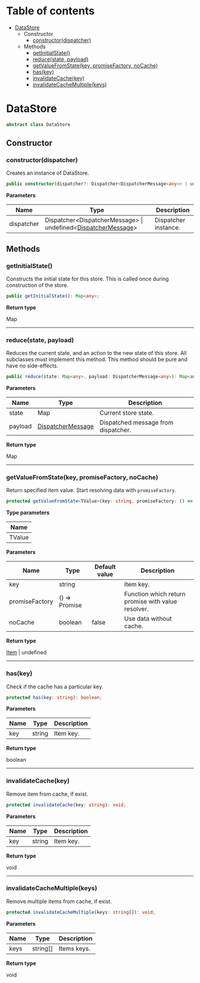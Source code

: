 # Table of contents

* [DataStore][ClassDeclaration-7]
    * Constructor
        * [constructor(dispatcher)][Constructor-5]
    * Methods
        * [getInitialState()][MethodDeclaration-41]
        * [reduce(state, payload)][MethodDeclaration-42]
        * [getValueFromState(key, promiseFactory, noCache)][MethodDeclaration-43]
        * [has(key)][MethodDeclaration-44]
        * [invalidateCache(key)][MethodDeclaration-45]
        * [invalidateCacheMultiple(keys)][MethodDeclaration-46]

# DataStore

```typescript
abstract class DataStore
```
## Constructor

### constructor(dispatcher)

Creates an instance of DataStore.

```typescript
public constructor(dispatcher?: Dispatcher<DispatcherMessage<any>> | undefined<DispatcherMessage<any>>);
```

**Parameters**

| Name       | Type                                                                                                  | Description          |
| ---------- | ----------------------------------------------------------------------------------------------------- | -------------------- |
| dispatcher | Dispatcher<DispatcherMessage<any>> &#124; undefined<[DispatcherMessage][InterfaceDeclaration-0]<any>> | Dispatcher instance. |

## Methods

### getInitialState()

Constructs the initial state for this store.
This is called once during construction of the store.

```typescript
public getInitialState(): Map<any>;
```

**Return type**

Map<any>

----------

### reduce(state, payload)

Reduces the current state, and an action to the new state of this store.
All subclasses must implement this method.
This method should be pure and have no side-effects.

```typescript
public reduce(state: Map<any>, payload: DispatcherMessage<any>): Map<any>;
```

**Parameters**

| Name    | Type                                             | Description                         |
| ------- | ------------------------------------------------ | ----------------------------------- |
| state   | Map<any>                                         | Current store state.                |
| payload | [DispatcherMessage][InterfaceDeclaration-0]<any> | Dispatched message from dispatcher. |

**Return type**

Map<any>

----------

### getValueFromState(key, promiseFactory, noCache)

Return specified item value.
Start resolving data with `promiseFactory`.

```typescript
protected getValueFromState<TValue>(key: string, promiseFactory: () => Promise<TValue>, noCache: boolean = false): Item<TValue> | undefined;
```

**Type parameters**

| Name   |
| ------ |
| TValue |

**Parameters**

| Name           | Type                  | Default value | Description                                        |
| -------------- | --------------------- | ------------- | -------------------------------------------------- |
| key            | string                |               | Item key.                                          |
| promiseFactory | () => Promise<TValue> |               | Function which return promise with value resolver. |
| noCache        | boolean               | false         | Use data without cache.                            |

**Return type**

[Item][ClassDeclaration-3]<TValue> | undefined

----------

### has(key)

Check if the cache has a particular key.

```typescript
protected has(key: string): boolean;
```

**Parameters**

| Name | Type   | Description |
| ---- | ------ | ----------- |
| key  | string | Item key.   |

**Return type**

boolean

----------

### invalidateCache(key)

Remove item from cache, if exist.

```typescript
protected invalidateCache(key: string): void;
```

**Parameters**

| Name | Type   | Description |
| ---- | ------ | ----------- |
| key  | string | Item key.   |

**Return type**

void

----------

### invalidateCacheMultiple(keys)

Remove multiple items from cache, if exist.

```typescript
protected invalidateCacheMultiple(keys: string[]): void;
```

**Parameters**

| Name | Type     | Description |
| ---- | -------- | ----------- |
| keys | string[] | Items keys. |

**Return type**

void

[ClassDeclaration-7]: datastore.md#datastore
[Constructor-5]: datastore.md#constructordispatcher
[InterfaceDeclaration-0]: ../index.md#dispatchermessage
[MethodDeclaration-41]: datastore.md#getinitialstate
[MethodDeclaration-42]: datastore.md#reducestate-payload
[InterfaceDeclaration-0]: ../index.md#dispatchermessage
[MethodDeclaration-43]: datastore.md#getvaluefromstatekey-promisefactory-nocache
[ClassDeclaration-3]: abstractions/item.md#item
[MethodDeclaration-44]: datastore.md#haskey
[MethodDeclaration-45]: datastore.md#invalidatecachekey
[MethodDeclaration-46]: datastore.md#invalidatecachemultiplekeys